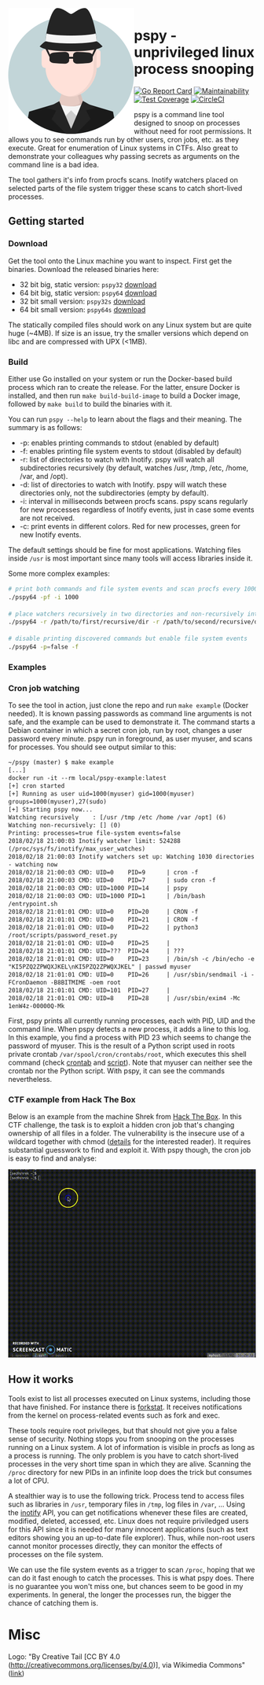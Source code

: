 <img src="images/logo.svg" align="left" />

# pspy - unprivileged linux process snooping

[![Go Report Card](https://goreportcard.com/badge/github.com/DominicBreuker/pspy)](https://goreportcard.com/report/github.com/DominicBreuker/pspy)
[![Maintainability](https://api.codeclimate.com/v1/badges/23328b2549a76aa11dd5/maintainability)](https://codeclimate.com/github/DominicBreuker/pspy/maintainability)
[![Test Coverage](https://api.codeclimate.com/v1/badges/23328b2549a76aa11dd5/test_coverage)](https://codeclimate.com/github/DominicBreuker/pspy/test_coverage)
[![CircleCI](https://circleci.com/gh/DominicBreuker/pspy.svg?style=svg)](https://circleci.com/gh/DominicBreuker/pspy)

pspy is a command line tool designed to snoop on processes without need for root permissions.
It allows you to see commands run by other users, cron jobs, etc. as they execute.
Great for enumeration of Linux systems in CTFs.
Also great to demonstrate your colleagues why passing secrets as arguments on the command line is a bad idea.

The tool gathers it's info from procfs scans.
Inotify watchers placed on selected parts of the file system trigger these scans to catch short-lived processes.

## Getting started

### Download

Get the tool onto the Linux machine you want to inspect.
First get the binaries. Download the released binaries here:
- 32 bit big, static version: `pspy32` [download](https://github.com/DominicBreuker/pspy/releases/download/v1.0.0/pspy32)
- 64 bit big, static version: `pspy64` [download](https://github.com/DominicBreuker/pspy/releases/download/v1.0.0/pspy64)
- 32 bit small version: `pspy32s` [download](https://github.com/DominicBreuker/pspy/releases/download/v1.0.0/pspy32s)
- 64 bit small version: `pspy64s` [download](https://github.com/DominicBreuker/pspy/releases/download/v1.0.0/pspy64s)

The statically compiled files should work on any Linux system but are quite huge (~4MB).
If size is an issue, try the smaller versions which depend on libc and are compressed with UPX (<1MB).

### Build

Either use Go installed on your system or run the Docker-based build process which ran to create the release.
For the latter, ensure Docker is installed, and then run `make build-build-image` to build a Docker image, followed by `make build` to build the binaries with it.

You can run `pspy --help` to learn about the flags and their meaning.
The summary is as follows:
- -p: enables printing commands to stdout (enabled by default)
- -f: enables printing file system events to stdout (disabled by default)
- -r: list of directories to watch with Inotify. pspy will watch all subdirectories recursively (by default, watches /usr, /tmp, /etc, /home, /var, and /opt).
- -d: list of directories to watch with Inotify. pspy will watch these directories only, not the subdirectories (empty by default).
- -i: interval in milliseconds between procfs scans. pspy scans regularly for new processes regardless of Inotify events, just in case some events are not received.
- -c: print events in different colors. Red for new processes, green for new Inotify events.

The default settings should be fine for most applications.
Watching files inside `/usr` is most important since many tools will access libraries inside it.

Some more complex examples:

```bash
# print both commands and file system events and scan procfs every 1000 ms (=1sec)
./pspy64 -pf -i 1000 

# place watchers recursively in two directories and non-recursively into a third
./pspy64 -r /path/to/first/recursive/dir -r /path/to/second/recursive/dir -d /path/to/the/non-recursive/dir

# disable printing discovered commands but enable file system events
./pspy64 -p=false -f
```

### Examples

### Cron job watching

To see the tool in action, just clone the repo and run `make example` (Docker needed).
It is known passing passwords as command line arguments is not safe, and the example can be used to demonstrate it.
The command starts a Debian container in which a secret cron job, run by root, changes a user password every minute.
pspy run in foreground, as user myuser, and scans for processes.
You should see output similar to this:

```console
~/pspy (master) $ make example
[...]
docker run -it --rm local/pspy-example:latest
[+] cron started
[+] Running as user uid=1000(myuser) gid=1000(myuser) groups=1000(myuser),27(sudo)
[+] Starting pspy now...
Watching recursively    : [/usr /tmp /etc /home /var /opt] (6)
Watching non-recursively: [] (0)
Printing: processes=true file-system events=false
2018/02/18 21:00:03 Inotify watcher limit: 524288 (/proc/sys/fs/inotify/max_user_watches)
2018/02/18 21:00:03 Inotify watchers set up: Watching 1030 directories - watching now
2018/02/18 21:00:03 CMD: UID=0    PID=9      | cron -f
2018/02/18 21:00:03 CMD: UID=0    PID=7      | sudo cron -f
2018/02/18 21:00:03 CMD: UID=1000 PID=14     | pspy
2018/02/18 21:00:03 CMD: UID=1000 PID=1      | /bin/bash /entrypoint.sh
2018/02/18 21:01:01 CMD: UID=0    PID=20     | CRON -f
2018/02/18 21:01:01 CMD: UID=0    PID=21     | CRON -f
2018/02/18 21:01:01 CMD: UID=0    PID=22     | python3 /root/scripts/password_reset.py
2018/02/18 21:01:01 CMD: UID=0    PID=25     |
2018/02/18 21:01:01 CMD: UID=???  PID=24     | ???
2018/02/18 21:01:01 CMD: UID=0    PID=23     | /bin/sh -c /bin/echo -e "KI5PZQ2ZPWQXJKEL\nKI5PZQ2ZPWQXJKEL" | passwd myuser
2018/02/18 21:01:01 CMD: UID=0    PID=26     | /usr/sbin/sendmail -i -FCronDaemon -B8BITMIME -oem root
2018/02/18 21:01:01 CMD: UID=101  PID=27     |
2018/02/18 21:01:01 CMD: UID=8    PID=28     | /usr/sbin/exim4 -Mc 1enW4z-00000Q-Mk
```

First, pspy prints all currently running processes, each with PID, UID and the command line.
When pspy detects a new process, it adds a line to this log.
In this example, you find a process with PID 23 which seems to change the password of myuser.
This is the result of a Python script used in roots private crontab `/var/spool/cron/crontabs/root`, which executes this shell command (check [crontab](docker/var/spool/cron/crontabs/root) and [script](docker/root/scripts/password_reset.py)).
Note that myuser can neither see the crontab nor the Python script.
With pspy, it can see the commands nevertheless.

### CTF example from Hack The Box

Below is an example from the machine Shrek from [Hack The Box](https://www.hackthebox.eu/).
In this CTF challenge, the task is to exploit a hidden cron job that's changing ownership of all files in a folder.
The vulnerability is the insecure use of a wildcard together with chmod ([details](https://www.defensecode.com/public/DefenseCode_Unix_WildCards_Gone_Wild.txt) for the interested reader).
It requires substantial guesswork to find and exploit it.
With pspy though, the cron job is easy to find and analyse:

![animated demo gif](images/demo.gif)

## How it works

Tools exist to list all processes executed on Linux systems, including those that have finished.
For instance there is [forkstat](http://smackerelofopinion.blogspot.de/2014/03/forkstat-new-tool-to-trace-process.html).
It receives notifications from the kernel on process-related events such as fork and exec.

These tools require root privileges, but that should not give you a false sense of security.
Nothing stops you from snooping on the processes running on a Linux system.
A lot of information is visible in procfs as long as a process is running.
The only problem is you have to catch short-lived processes in the very short time span in which they are alive.
Scanning the `/proc` directory for new PIDs in an infinite loop does the trick but consumes a lot of CPU.

A stealthier way is to use the following trick.
Process tend to access files such as libraries in `/usr`, temporary files in `/tmp`, log files in `/var`, ...
Using the [inotify](http://man7.org/linux/man-pages/man7/inotify.7.html) API, you can get notifications whenever these files are created, modified, deleted, accessed, etc.
Linux does not require priviledged users for this API since it is needed for many innocent applications (such as text editors showing you an up-to-date file explorer).
Thus, while non-root users cannot monitor processes directly, they can monitor the effects of processes on the file system.

We can use the file system events as a trigger to scan `/proc`, hoping that we can do it fast enough to catch the processes.
This is what pspy does.
There is no guarantee you won't miss one, but chances seem to be good in my experiments.
In general, the longer the processes run, the bigger the chance of catching them is.

# Misc

Logo: "By Creative Tail [CC BY 4.0 (http://creativecommons.org/licenses/by/4.0)], via Wikimedia Commons" ([link](https://commons.wikimedia.org/wiki/File%3ACreative-Tail-People-spy.svg))
